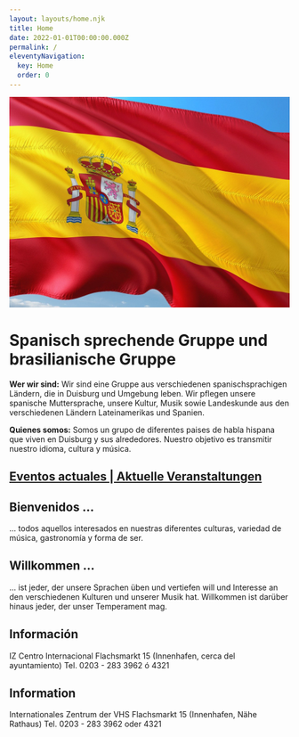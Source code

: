 ```yaml
---
layout: layouts/home.njk
title: Home
date: 2022-01-01T00:00:00.000Z
permalink: /
eleventyNavigation:
  key: Home
  order: 0
---
```


![Spanische Flagge](/static/img/flagge.jpg)
# Spanisch sprechende Gruppe und brasilianische Gruppe

**Wer wir sind:** Wir sind eine Gruppe aus verschiedenen spanischsprachigen Ländern, die in Duisburg und Umgebung leben. Wir pflegen unsere spanische Muttersprache, unsere Kultur, Musik sowie Landeskunde aus den verschiedenen Ländern Lateinamerikas und Spanien.

**Quienes somos:** Somos un grupo de diferentes paises de habla hispana que viven en Duisburg y sus alrededores. Nuestro objetivo es transmitir nuestro idioma, cultura y música.

## [Eventos actuales | Aktuelle Veranstaltungen](/veranstaltungen)

## Bienvenidos ...
... todos aquellos interesados en nuestras diferentes culturas, variedad de música, gastronomía y forma de ser.

## Willkommen ...
... ist jeder, der unsere Sprachen üben und vertiefen will und Interesse an den verschiedenen Kulturen und unserer Musik hat. Willkommen ist darüber hinaus jeder, der unser Temperament mag.

## Información

IZ Centro Internacional
Flachsmarkt 15
(Innenhafen, cerca del ayuntamiento)
Tel. 0203 - 283 3962 ó 4321

## Information

Internationales Zentrum der VHS
Flachsmarkt 15
(Innenhafen, Nähe Rathaus)
Tel. 0203 - 283 3962 oder 4321